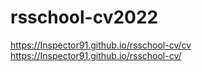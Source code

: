 # rsschool-cv2022
https://Inspector91.github.io/rsschool-cv/cv
https://Inspector91.github.io/rsschool-cv/
